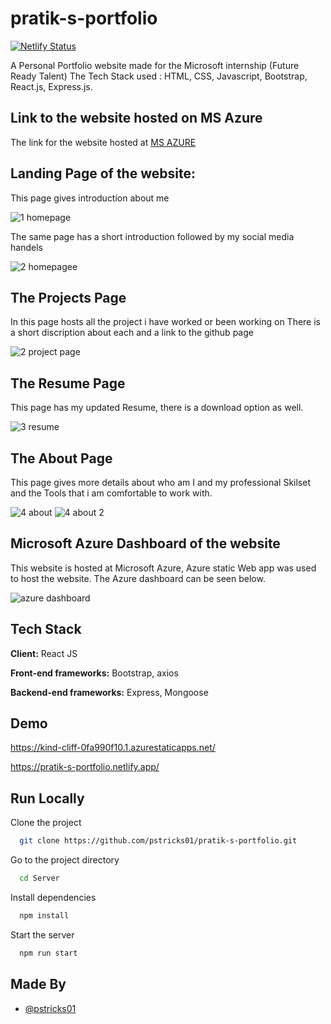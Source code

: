 # pratik-s-portfolio
[![Netlify Status](https://api.netlify.com/api/v1/badges/837df1b6-0c5e-4fc6-9a77-7d9f1a970b8a/deploy-status)](https://app.netlify.com/sites/online-gym/deploys)


A Personal Portfolio website made for the Microsoft internship (Future Ready Talent)
The Tech Stack used : HTML, CSS, Javascript, Bootstrap, React.js, Express.js.
## Link to the website hosted on MS Azure
The link for the website hosted at [MS AZURE](https://kind-cliff-0fa990f10.1.azurestaticapps.net/)

## Landing Page of the website:
This page gives introduction about me

![1 homepage](https://user-images.githubusercontent.com/48235970/181784468-7eb562ee-dcbe-4403-83fe-db94132221f0.png)

The same page has a short introduction followed by my social media handels

![2 homepagee](https://user-images.githubusercontent.com/48235970/181784674-23dd2316-c7c5-47e0-b4c0-c502faa2551c.png)

## The Projects Page 

In this page hosts all the project i have worked or been working on
There is a short discription about each and a link to the github page

![2 project page](https://user-images.githubusercontent.com/48235970/181785156-470219ca-adcc-4c95-ba26-b9d8c48d4a0c.png)

## The Resume Page

This page has my updated Resume, there is a download option as well.

![3 resume](https://user-images.githubusercontent.com/48235970/181785319-cf4b9b3e-3fe1-4586-b5da-a83b8e91d968.png)

## The About Page

This page gives more details about who am I and my professional Skilset and the Tools that i am comfortable to work with.

![4 about](https://user-images.githubusercontent.com/48235970/181785607-14133b9b-145b-4df5-99e5-77da878a0f16.png)
![4 about 2](https://user-images.githubusercontent.com/48235970/181785633-bcc78929-6172-430b-9695-2db4d963b9cd.png)


## Microsoft Azure Dashboard of the website
This website is hosted at Microsoft Azure, Azure static Web app was used to host the website.
The Azure dashboard can be seen below.

![azure dashboard](https://user-images.githubusercontent.com/48235970/181785676-45f320c2-1e39-46fc-9709-7ba2777c647b.png)

## Tech Stack
**Client:** React JS

**Front-end frameworks:** Bootstrap, axios

**Backend-end frameworks:** Express, Mongoose

## Demo

https://kind-cliff-0fa990f10.1.azurestaticapps.net/

https://pratik-s-portfolio.netlify.app/
## Run Locally
Clone the project
```bash
  git clone https://github.com/pstricks01/pratik-s-portfolio.git
```
Go to the project directory

```bash
  cd Server
```

Install dependencies

```bash
  npm install
```
Start the server

```bash
  npm run start
```

## Made By

- [@pstricks01](https://github.com/pstricks01)



